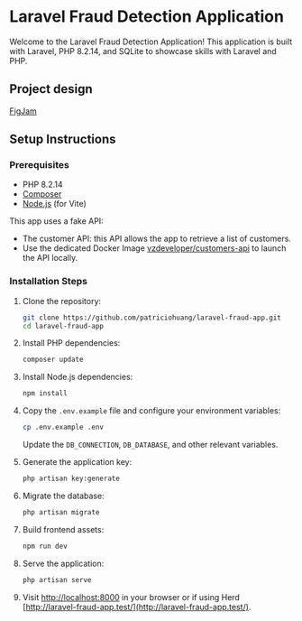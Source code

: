 # Laravel Fraud Detection Application

Welcome to the Laravel Fraud Detection Application! This application is built with Laravel, PHP 8.2.14, and SQLite to showcase skills with Laravel and PHP.

## Project design
[FigJam](https://www.figma.com/file/Z4f9Dkex9fvpd2uN1DlYNb/Laravel-fraud-app?type=whiteboard&t=NtkLMmvU2RIL2Htc-1)

## Setup Instructions

### Prerequisites

- PHP 8.2.14
- [Composer](https://getcomposer.org/)
- [Node.js](https://nodejs.org/) (for Vite)

This app uses a fake API:
- The customer API: this API allows the app to retrieve a list of customers.
- Use the dedicated Docker Image [vzdeveloper/customers-api](https://hub.docker.com/r/vzdeveloper/customers-api) to launch the API locally.

### Installation Steps

1. Clone the repository:

    ```bash
    git clone https://github.com/patriciohuang/laravel-fraud-app.git
    cd laravel-fraud-app
    ```

2. Install PHP dependencies:

    ```bash
    composer update
    ```

3. Install Node.js dependencies:

    ```bash
    npm install
    ```

4. Copy the `.env.example` file and configure your environment variables:

    ```bash
    cp .env.example .env
    ```

    Update the `DB_CONNECTION`, `DB_DATABASE`, and other relevant variables.

5. Generate the application key:

    ```bash
    php artisan key:generate
    ```

6. Migrate the database:

    ```bash
    php artisan migrate
    ```

7. Build frontend assets:

    ```bash
    npm run dev
    ```

8. Serve the application:

    ```bash
    php artisan serve
    ```

9. Visit [http://localhost:8000](http://localhost:8000) in your browser or if using Herd [http://laravel-fraud-app.test/](http://laravel-fraud-app.test/).
